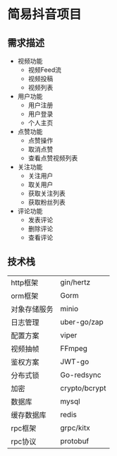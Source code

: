# 简易抖音项目

## 需求描述
- 视频功能
    - 视频Feed流
    - 视频投稿
    - 视频列表
- 用户功能
    - 用户注册
    - 用户登录
    - 个人主页
- 点赞功能
    - 点赞操作
    - 取消点赞
    - 查看点赞视频列表
- 关注功能
    - 关注用户
    - 取关用户
    - 获取关注列表
    - 获取粉丝列表
- 评论功能
    - 发表评论
    - 删除评论
    - 查看评论

## 技术栈
|         |             |
| --------- | --------- |
|    http框架    |    gin/hertz     |
|   orm框架 | Gorm |
|   对象存储服务 | minio |
|   日志管理 | uber-go/zap |
|   配置方案 | viper |
|   视频抽帧 |  FFmpeg |
|   鉴权方案 |  JWT-go |
|   分布式锁 | Go-redsync |
|   加密     |    crypto/bcrypt |
|   数据库   |     mysql |
|   缓存数据库 |    redis |
|   rpc框架     | grpc/kitx |
|   rpc协议     | protobuf | 